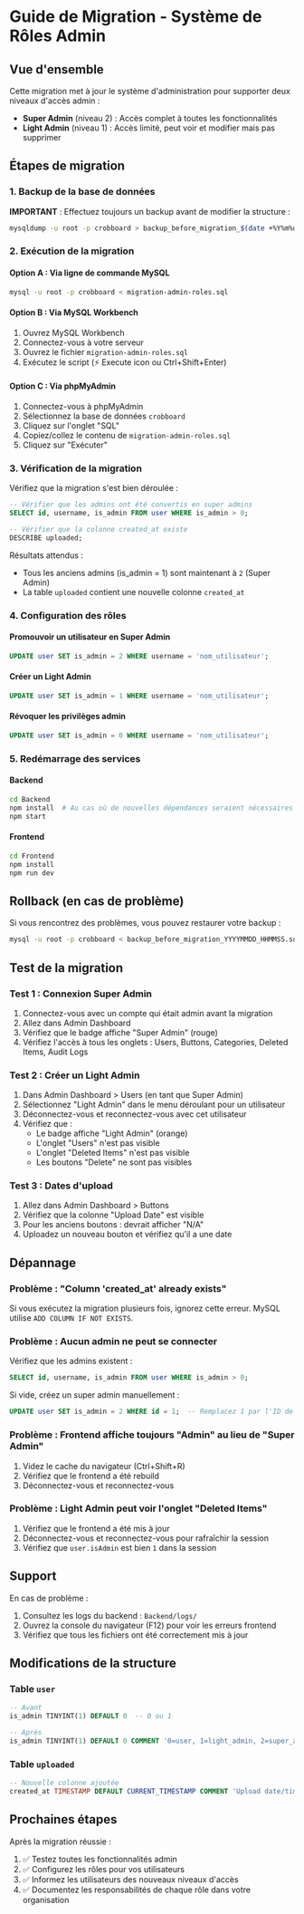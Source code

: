 # Guide de Migration - Système de Rôles Admin

## Vue d'ensemble

Cette migration met à jour le système d'administration pour supporter deux niveaux d'accès admin :
- **Super Admin** (niveau 2) : Accès complet à toutes les fonctionnalités
- **Light Admin** (niveau 1) : Accès limité, peut voir et modifier mais pas supprimer

## Étapes de migration

### 1. Backup de la base de données

**IMPORTANT** : Effectuez toujours un backup avant de modifier la structure :

```bash
mysqldump -u root -p crobboard > backup_before_migration_$(date +%Y%m%d_%H%M%S).sql
```

### 2. Exécution de la migration

#### Option A : Via ligne de commande MySQL

```bash
mysql -u root -p crobboard < migration-admin-roles.sql
```

#### Option B : Via MySQL Workbench

1. Ouvrez MySQL Workbench
2. Connectez-vous à votre serveur
3. Ouvrez le fichier `migration-admin-roles.sql`
4. Exécutez le script (⚡ Execute icon ou Ctrl+Shift+Enter)

#### Option C : Via phpMyAdmin

1. Connectez-vous à phpMyAdmin
2. Sélectionnez la base de données `crobboard`
3. Cliquez sur l'onglet "SQL"
4. Copiez/collez le contenu de `migration-admin-roles.sql`
5. Cliquez sur "Exécuter"

### 3. Vérification de la migration

Vérifiez que la migration s'est bien déroulée :

```sql
-- Vérifier que les admins ont été convertis en super admins
SELECT id, username, is_admin FROM user WHERE is_admin > 0;

-- Vérifier que la colonne created_at existe
DESCRIBE uploaded;
```

Résultats attendus :
- Tous les anciens admins (is_admin = 1) sont maintenant à `2` (Super Admin)
- La table `uploaded` contient une nouvelle colonne `created_at`

### 4. Configuration des rôles

#### Promouvoir un utilisateur en Super Admin

```sql
UPDATE user SET is_admin = 2 WHERE username = 'nom_utilisateur';
```

#### Créer un Light Admin

```sql
UPDATE user SET is_admin = 1 WHERE username = 'nom_utilisateur';
```

#### Révoquer les privilèges admin

```sql
UPDATE user SET is_admin = 0 WHERE username = 'nom_utilisateur';
```

### 5. Redémarrage des services

#### Backend

```bash
cd Backend
npm install  # Au cas où de nouvelles dépendances seraient nécessaires
npm start
```

#### Frontend

```bash
cd Frontend
npm install
npm run dev
```

## Rollback (en cas de problème)

Si vous rencontrez des problèmes, vous pouvez restaurer votre backup :

```bash
mysql -u root -p crobboard < backup_before_migration_YYYYMMDD_HHMMSS.sql
```

## Test de la migration

### Test 1 : Connexion Super Admin

1. Connectez-vous avec un compte qui était admin avant la migration
2. Allez dans Admin Dashboard
3. Vérifiez que le badge affiche "Super Admin" (rouge)
4. Vérifiez l'accès à tous les onglets : Users, Buttons, Categories, Deleted Items, Audit Logs

### Test 2 : Créer un Light Admin

1. Dans Admin Dashboard > Users (en tant que Super Admin)
2. Sélectionnez "Light Admin" dans le menu déroulant pour un utilisateur
3. Déconnectez-vous et reconnectez-vous avec cet utilisateur
4. Vérifiez que :
   - Le badge affiche "Light Admin" (orange)
   - L'onglet "Users" n'est pas visible
   - L'onglet "Deleted Items" n'est pas visible
   - Les boutons "Delete" ne sont pas visibles

### Test 3 : Dates d'upload

1. Allez dans Admin Dashboard > Buttons
2. Vérifiez que la colonne "Upload Date" est visible
3. Pour les anciens boutons : devrait afficher "N/A"
4. Uploadez un nouveau bouton et vérifiez qu'il a une date

## Dépannage

### Problème : "Column 'created_at' already exists"

Si vous exécutez la migration plusieurs fois, ignorez cette erreur. MySQL utilise `ADD COLUMN IF NOT EXISTS`.

### Problème : Aucun admin ne peut se connecter

Vérifiez que les admins existent :

```sql
SELECT id, username, is_admin FROM user WHERE is_admin > 0;
```

Si vide, créez un super admin manuellement :

```sql
UPDATE user SET is_admin = 2 WHERE id = 1;  -- Remplacez 1 par l'ID de votre utilisateur
```

### Problème : Frontend affiche toujours "Admin" au lieu de "Super Admin"

1. Videz le cache du navigateur (Ctrl+Shift+R)
2. Vérifiez que le frontend a été rebuild
3. Déconnectez-vous et reconnectez-vous

### Problème : Light Admin peut voir l'onglet "Deleted Items"

1. Vérifiez que le frontend a été mis à jour
2. Déconnectez-vous et reconnectez-vous pour rafraîchir la session
3. Vérifiez que `user.isAdmin` est bien `1` dans la session

## Support

En cas de problème :

1. Consultez les logs du backend : `Backend/logs/`
2. Ouvrez la console du navigateur (F12) pour voir les erreurs frontend
3. Vérifiez que tous les fichiers ont été correctement mis à jour

## Modifications de la structure

### Table `user`

```sql
-- Avant
is_admin TINYINT(1) DEFAULT 0  -- 0 ou 1

-- Après
is_admin TINYINT(1) DEFAULT 0 COMMENT '0=user, 1=light_admin, 2=super_admin'  -- 0, 1 ou 2
```

### Table `uploaded`

```sql
-- Nouvelle colonne ajoutée
created_at TIMESTAMP DEFAULT CURRENT_TIMESTAMP COMMENT 'Upload date/time of the button'
```

## Prochaines étapes

Après la migration réussie :

1. ✅ Testez toutes les fonctionnalités admin
2. ✅ Configurez les rôles pour vos utilisateurs
3. ✅ Informez les utilisateurs des nouveaux niveaux d'accès
4. ✅ Documentez les responsabilités de chaque rôle dans votre organisation
